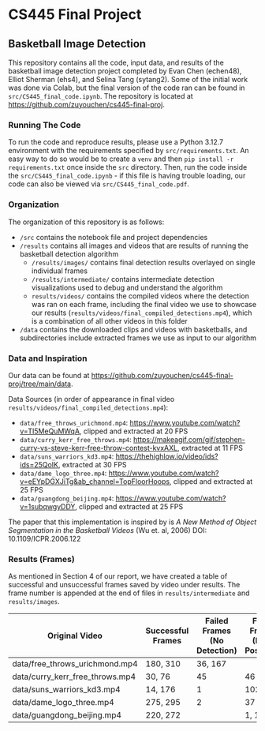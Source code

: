 # CS445 Final Project

## Basketball Image Detection

This repository contains all the code, input data, and results of the basketball image detection project completed by Evan Chen (echen48), Elliot Sherman (ehs4), and Selina Tang (sytang2). Some of the initial work was done via Colab, but the final version of the code ran can be found in `src/CS445_final_code.ipynb`. The repository is located at https://github.com/zuyouchen/cs445-final-proj. 

### Running The Code 
To run the code and reproduce results, please use a Python 3.12.7 environment with the requirements specified by `src/requirements.txt`. An easy way to do so would be to create a `venv` and then `pip install -r requirements.txt` once inside the `src` directory. Then, run the code inside the `src/CS445_final_code.ipynb` - if this file is having trouble loading, our code can also be viewed via `src/CS445_final_code.pdf`. 

### Organization 
The organization of this repository is as follows:

- `/src` contains the notebook file and project dependencies 
- `/results` contains all images and videos that are results of running the basketball detection algorithm 
    - `/results/images/` contains final detection results overlayed on single individual frames
    - `/results/intermediate/` contains intermediate detection visualizations used to debug and understand the algorithm 
    - `results/videos/` contains the compiled videos where the detection was ran on each frame, including the final video we use to showcase our results (`results/videos/final_compiled_detections.mp4`), which is a combination of all other videos in this folder 
- `/data` contains the downloaded clips and videos with basketballs, and subdirectories include extracted frames we use as input to our algorithm 

### Data and Inspiration
Our data can be found at https://github.com/zuyouchen/cs445-final-proj/tree/main/data. 

Data Sources (in order of appearance in final video `results/videos/final_compiled_detections.mp4`):
- `data/free_throws_urichmond.mp4`: https://www.youtube.com/watch?v=TI5MeQuMWqA, clipped and extracted at 20 FPS
- `data/curry_kerr_free_throws.mp4`: https://makeagif.com/gif/stephen-curry-vs-steve-kerr-free-throw-contest-kvxAXL, extracted at 11 FPS
- `data/suns_warriors_kd3.mp4`: https://thehighlow.io/video/ids?ids=25QoIK, extracted at 30 FPS 
- `data/dame_logo_three.mp4`: https://www.youtube.com/watch?v=eEYpDGXJiTg&ab_channel=TopFloorHoops, clipped and extracted at 25 FPS
- `data/guangdong_beijing.mp4`: https://www.youtube.com/watch?v=1subqwgyDDY, clipped and extracted at 25 FPS 

The paper that this implementation is inspired by is *A New Method of Object Segmentation in the Basketball Videos* (Wu et. al, 2006) DOI: 10.1109/ICPR.2006.122

### Results (Frames)
As mentioned in Section 4 of our report, we have created a table of successful and unsuccessful frames saved by video under results. The frame number is appended at the end of files in `results/intermediate` and `results/images`.

| Original Video                  | Successful Frames | Failed Frames (No Detection) | Failed Frames (False Positives) |
|---------------------------------|-------------------|------------------------------|---------------------------------|
| data/free_throws_urichmond.mp4  | 180, 310          | 36, 167                      |                                 |
| data/curry_kerr_free_throws.mp4 | 30, 76            | 45                           | 46                              |
| data/suns_warriors_kd3.mp4      | 14, 176           | 1                            | 102                             |
| data/dame_logo_three.mp4        | 275, 295          | 2                            | 37                              |
| data/guangdong_beijing.mp4      | 220, 272          |                              | 1, 128                          |